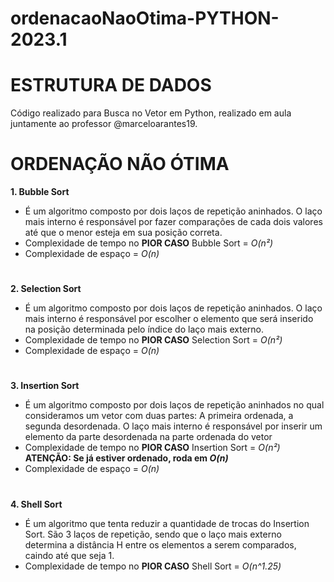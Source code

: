 # ordenacaoNaoOtima-PYTHON-2023.1
# ESTRUTURA DE DADOS
Código realizado para Busca no Vetor em Python, realizado em aula juntamente ao professor @marceloarantes19.

# ORDENAÇÃO NÃO ÓTIMA
**1. Bubble Sort**
- É um algoritmo composto por dois laços de repetição aninhados. O laço mais interno é responsável por fazer comparações de cada dois valores até que o menor esteja em sua posição correta.
- Complexidade de tempo no **PIOR CASO** Bubble Sort = _O(n²)_
- Complexidade de espaço = _O(n)_
#
**2. Selection Sort**
- É um algoritmo composto por dois laços de repetição aninhados. O laço mais interno é responsável por escolher o elemento que será inserido na posição determinada pelo índice do laço mais externo.
- Complexidade de tempo no **PIOR CASO** Selection Sort = _O(n²)_
- Complexidade de espaço = _O(n)_
#
**3. Insertion Sort**
- É um algoritmo composto por dois laços de repetição aninhados no qual consideramos um vetor com duas partes: A primeira ordenada, a segunda desordenada. O laço mais interno é responsável por inserir um elemento da parte desordenada na parte ordenada do vetor
- Complexidade de tempo no **PIOR CASO** Insertion Sort = _O(n²)_ **ATENÇÃO: Se já estiver ordenado, roda em _O(n)_**
- Complexidade de espaço = _O(n)_
#
**4. Shell Sort**
- É um algoritmo que tenta reduzir a quantidade de trocas do Insertion Sort. São 3 laços de repetição, sendo que o laço mais externo determina a distância H entre os elementos a serem comparados, caindo até que seja 1.
- Complexidade de tempo no **PIOR CASO** Shell Sort = _O(n^1.25)_
